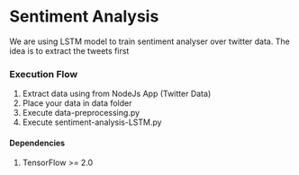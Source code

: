 # Sentiment Analysis

We are using LSTM model to train sentiment analyser over twitter data. 
The idea is to extract the tweets first 
 
### Execution Flow
1. Extract data using from NodeJs App (Twitter Data)
1. Place your data in data folder
2. Execute data-preprocessing.py
3. Execute sentiment-analysis-LSTM.py

#### Dependencies
1. TensorFlow >= 2.0

